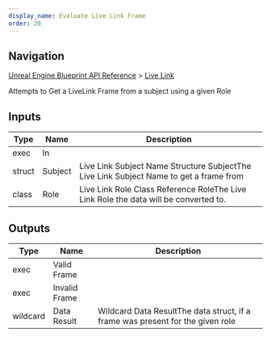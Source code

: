 ```yaml
---
display_name: Evaluate Live Link Frame
order: 20
---
```

## Navigation

[Unreal Engine Blueprint API Reference](https://dev.epicgames.com/documentation/en-us/unreal-engine/BlueprintAPI) > [Live Link](https://dev.epicgames.com/documentation/en-us/unreal-engine/BlueprintAPI/LiveLink)

Attempts to Get a LiveLink Frame from a subject using a given Role

## Inputs

| Type | Name | Description |
| --- | --- | --- |
| exec | In |  |
| struct | Subject | Live Link Subject Name Structure SubjectThe Live Link Subject Name to get a frame from |
| class | Role | Live Link Role Class Reference RoleThe Live Link Role the data will be converted to. |

## Outputs

| Type | Name | Description |
| --- | --- | --- |
| exec | Valid Frame |  |
| exec | Invalid Frame |  |
| wildcard | Data Result | Wildcard Data ResultThe data struct, if a frame was present for the given role |
